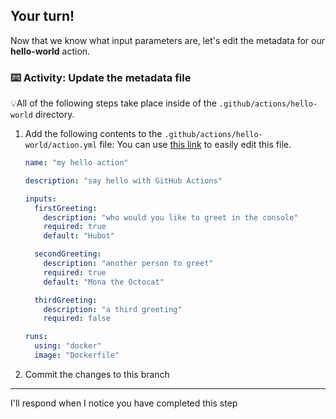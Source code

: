 ## Your turn!

Now that we know what input parameters are, let's edit the metadata for our **hello-world** action.

### :keyboard: Activity: Update the metadata file

💡All of the following steps take place inside of the `.github/actions/hello-world` directory.

1. Add the following contents to the `.github/actions/hello-world/action.yml` file:
   You can use [this link]({{quicklink}}) to easily edit this file.

   ```yaml
   name: "my hello action"

   description: "say hello with GitHub Actions"

   inputs:
     firstGreeting:
       description: "who would you like to greet in the console"
       required: true
       default: "Hubot"

     secondGreeting:
       description: "another person to greet"
       required: true
       default: "Mona the Octocat"

     thirdGreeting:
       description: "a third greeting"
       required: false

   runs:
     using: "docker"
     image: "Dockerfile"
   ```

1. Commit the changes to this branch

---

I'll respond when I notice you have completed this step
